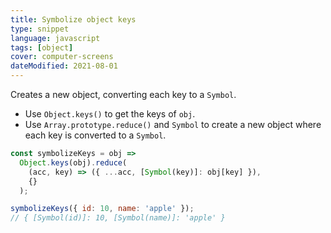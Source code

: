 ```yaml
---
title: Symbolize object keys
type: snippet
language: javascript
tags: [object]
cover: computer-screens
dateModified: 2021-08-01
---
```


Creates a new object, converting each key to a `Symbol`.

- Use `Object.keys()` to get the keys of `obj`.
- Use `Array.prototype.reduce()` and `Symbol` to create a new object where each key is converted to a `Symbol`.

```js
const symbolizeKeys = obj =>
  Object.keys(obj).reduce(
    (acc, key) => ({ ...acc, [Symbol(key)]: obj[key] }),
    {}
  );
```

```js
symbolizeKeys({ id: 10, name: 'apple' });
// { [Symbol(id)]: 10, [Symbol(name)]: 'apple' }
```
